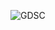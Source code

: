 ![GDSC](https://user-images.githubusercontent.com/79311958/136649640-30a6d80a-f1ff-4cdb-982c-334d196eba5a.png)
